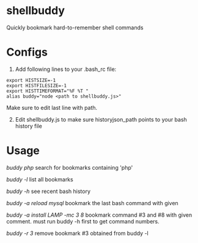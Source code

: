 # shellbuddy
Quickly bookmark hard-to-remember shell commands 

# Configs
1. Add following lines to your .bash_rc file:

```
export HISTSIZE=-1
export HISTFILESIZE=-1
export HISTTIMEFORMAT="%F %T "
alias buddy="node <path to shellbuddy.js>"
```
Make sure to edit last line with path.

2. Edit shellbuddy.js to make sure historyjson_path points to your bash history file

# Usage

*buddy php*
 search for bookmarks containing 'php'

*buddy -l*
 list all bookmarks

*buddy -h*
 see recent bash history

*buddy -a reload mysql*
 bookmark the last bash command with given 
 
*buddy -a install LAMP -mc 3 8*
 bookmark command #3 and #8 with given comment. 
 must run buddy -h first to get command numbers.

*buddy -r 3*
 remove bookmark #3 obtained from buddy -l
